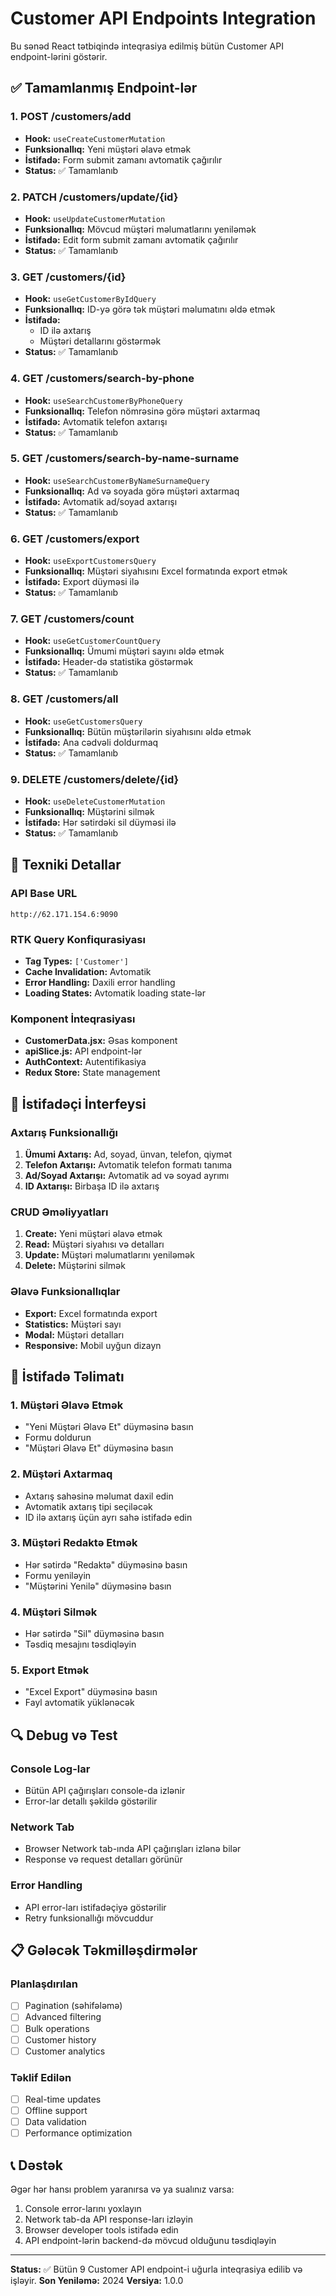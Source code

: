 # Customer API Endpoints Integration

Bu sənəd React tətbiqində inteqrasiya edilmiş bütün Customer API endpoint-lərini göstərir.

## ✅ Tamamlanmış Endpoint-lər

### 1. **POST /customers/add**
- **Hook:** `useCreateCustomerMutation`
- **Funksionallıq:** Yeni müştəri əlavə etmək
- **İstifadə:** Form submit zamanı avtomatik çağırılır
- **Status:** ✅ Tamamlanıb

### 2. **PATCH /customers/update/{id}**
- **Hook:** `useUpdateCustomerMutation`
- **Funksionallıq:** Mövcud müştəri məlumatlarını yeniləmək
- **İstifadə:** Edit form submit zamanı avtomatik çağırılır
- **Status:** ✅ Tamamlanıb

### 3. **GET /customers/{id}**
- **Hook:** `useGetCustomerByIdQuery`
- **Funksionallıq:** ID-yə görə tək müştəri məlumatını əldə etmək
- **İstifadə:** 
  - ID ilə axtarış
  - Müştəri detallarını göstərmək
- **Status:** ✅ Tamamlanıb

### 4. **GET /customers/search-by-phone**
- **Hook:** `useSearchCustomerByPhoneQuery`
- **Funksionallıq:** Telefon nömrəsinə görə müştəri axtarmaq
- **İstifadə:** Avtomatik telefon axtarışı
- **Status:** ✅ Tamamlanıb

### 5. **GET /customers/search-by-name-surname**
- **Hook:** `useSearchCustomerByNameSurnameQuery`
- **Funksionallıq:** Ad və soyada görə müştəri axtarmaq
- **İstifadə:** Avtomatik ad/soyad axtarışı
- **Status:** ✅ Tamamlanıb

### 6. **GET /customers/export**
- **Hook:** `useExportCustomersQuery`
- **Funksionallıq:** Müştəri siyahısını Excel formatında export etmək
- **İstifadə:** Export düyməsi ilə
- **Status:** ✅ Tamamlanıb

### 7. **GET /customers/count**
- **Hook:** `useGetCustomerCountQuery`
- **Funksionallıq:** Ümumi müştəri sayını əldə etmək
- **İstifadə:** Header-də statistika göstərmək
- **Status:** ✅ Tamamlanıb

### 8. **GET /customers/all**
- **Hook:** `useGetCustomersQuery`
- **Funksionallıq:** Bütün müştərilərin siyahısını əldə etmək
- **İstifadə:** Ana cədvəli doldurmaq
- **Status:** ✅ Tamamlanıb

### 9. **DELETE /customers/delete/{id}**
- **Hook:** `useDeleteCustomerMutation`
- **Funksionallıq:** Müştərini silmək
- **İstifadə:** Hər sətirdəki sil düyməsi ilə
- **Status:** ✅ Tamamlanıb

## 🔧 Texniki Detallar

### API Base URL
```
http://62.171.154.6:9090
```

### RTK Query Konfiqurasiyası
- **Tag Types:** `['Customer']`
- **Cache Invalidation:** Avtomatik
- **Error Handling:** Daxili error handling
- **Loading States:** Avtomatik loading state-lər

### Komponent İnteqrasiyası
- **CustomerData.jsx:** Əsas komponent
- **apiSlice.js:** API endpoint-lər
- **AuthContext:** Autentifikasiya
- **Redux Store:** State management

## 📱 İstifadəçi İnterfeysi

### Axtarış Funksionallığı
1. **Ümumi Axtarış:** Ad, soyad, ünvan, telefon, qiymət
2. **Telefon Axtarışı:** Avtomatik telefon formatı tanıma
3. **Ad/Soyad Axtarışı:** Avtomatik ad və soyad ayrımı
4. **ID Axtarışı:** Birbaşa ID ilə axtarış

### CRUD Əməliyyatları
1. **Create:** Yeni müştəri əlavə etmək
2. **Read:** Müştəri siyahısı və detalları
3. **Update:** Müştəri məlumatlarını yeniləmək
4. **Delete:** Müştərini silmək

### Əlavə Funksionallıqlar
- **Export:** Excel formatında export
- **Statistics:** Müştəri sayı
- **Modal:** Müştəri detalları
- **Responsive:** Mobil uyğun dizayn

## 🚀 İstifadə Təlimatı

### 1. Müştəri Əlavə Etmək
- "Yeni Müştəri Əlavə Et" düyməsinə basın
- Formu doldurun
- "Müştəri Əlavə Et" düyməsinə basın

### 2. Müştəri Axtarmaq
- Axtarış sahəsinə məlumat daxil edin
- Avtomatik axtarış tipi seçiləcək
- ID ilə axtarış üçün ayrı sahə istifadə edin

### 3. Müştəri Redaktə Etmək
- Hər sətirdə "Redaktə" düyməsinə basın
- Formu yeniləyin
- "Müştərini Yenilə" düyməsinə basın

### 4. Müştəri Silmək
- Hər sətirdə "Sil" düyməsinə basın
- Təsdiq mesajını təsdiqləyin

### 5. Export Etmək
- "Excel Export" düyməsinə basın
- Fayl avtomatik yüklənəcək

## 🔍 Debug və Test

### Console Log-lar
- Bütün API çağırışları console-da izlənir
- Error-lar detallı şəkildə göstərilir

### Network Tab
- Browser Network tab-ında API çağırışları izlənə bilər
- Response və request detalları görünür

### Error Handling
- API error-ları istifadəçiyə göstərilir
- Retry funksionallığı mövcuddur

## 📋 Gələcək Təkmilləşdirmələr

### Planlaşdırılan
- [ ] Pagination (səhifələmə)
- [ ] Advanced filtering
- [ ] Bulk operations
- [ ] Customer history
- [ ] Customer analytics

### Təklif Edilən
- [ ] Real-time updates
- [ ] Offline support
- [ ] Data validation
- [ ] Performance optimization

## 📞 Dəstək

Əgər hər hansı problem yaranırsa və ya sualınız varsa:

1. Console error-larını yoxlayın
2. Network tab-da API response-ları izləyin
3. Browser developer tools istifadə edin
4. API endpoint-lərin backend-də mövcud olduğunu təsdiqləyin

---

**Status:** ✅ Bütün 9 Customer API endpoint-i uğurla inteqrasiya edilib və işləyir.
**Son Yeniləmə:** 2024
**Versiya:** 1.0.0
